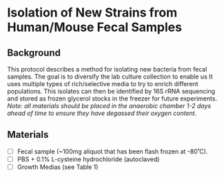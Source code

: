 # Isolation of New Strains from Human/Mouse Fecal Samples

## Background

This protocol describes a method for isolating new bacteria from fecal samples. The goal is to diversify the lab culture collection to enable us It uses multiple types of rich/selective media to try to enrich different populations. This isolates can then be identified by 16S rRNA sequencing and stored as frozen glycerol stocks in the freezer for future experiments. *Note: all materials should be placed in the anaerobic chamber 1-2 days ahead of time to ensure they have degassed their oxygen content*.

## Materials
- [ ] Fecal sample (~100mg aliquot that has been flash frozen at -80˚C).
- [ ] PBS + 0.1% L-cysteine hydrochloride (autoclaved)
- [ ] Growth Medias (see Table 1)
